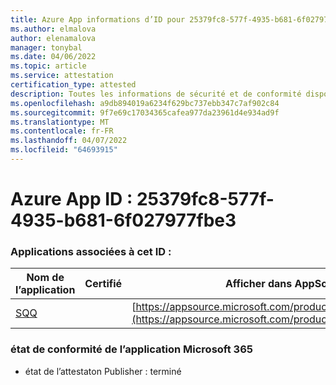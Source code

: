 ```yaml
---
title: Azure App informations d’ID pour 25379fc8-577f-4935-b681-6f027977fbe3
ms.author: elmalova
author: elenamalova
manager: tonybal
ms.date: 04/06/2022
ms.topic: article
ms.service: attestation
certification_type: attested
description: Toutes les informations de sécurité et de conformité disponibles pour 25379fc8-577f-4935-b681-6f027977fbe3.
ms.openlocfilehash: a9db894019a6234f629bc737ebb347c7af902c84
ms.sourcegitcommit: 9f7e69c17034365cafea977da23961d4e934ad9f
ms.translationtype: MT
ms.contentlocale: fr-FR
ms.lasthandoff: 04/07/2022
ms.locfileid: "64693915"
---
```

# <a name="azure-app-id-25379fc8-577f-4935-b681-6f027977fbe3"></a>Azure App ID : 25379fc8-577f-4935-b681-6f027977fbe3


### <a name="apps-associated-with-this-id"></a>Applications associées à cet ID :
| **Nom de l’application** | **Certifié** | **Afficher dans AppSource** |
|--------------|---------------|-----------------------|
| [SQQ](../forward/WA200002978.md) |  | [https://appsource.microsoft.com/product/office/WA200002978](https://appsource.microsoft.com/product/office/WA200002978) |

### <a name="microsoft-365-app-compliance-status"></a>état de conformité de l’application Microsoft 365
- état de l’attestaton Publisher : terminé

